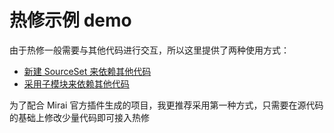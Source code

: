 # 热修示例 demo
 由于热修一般需要与其他代码进行交互，所以这里提供了两种使用方式：

- [新建 SourceSet 来依赖其他代码](../demo/demo-sourceSet)
- [采用子模块来依赖其他代码](../demo/demo-modules)

 为了配合 Mirai 官方插件生成的项目，我更推荐采用第一种方式，只需要在源代码的基础上修改少量代码即可接入热修